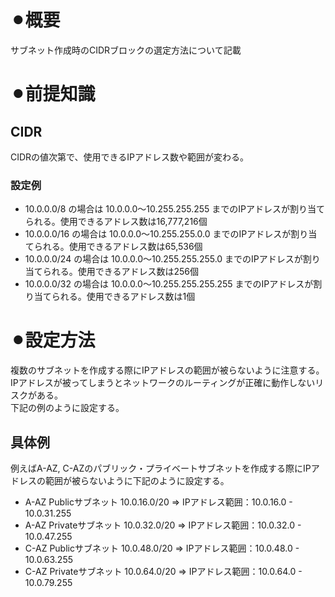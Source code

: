 # ⚫︎概要
サブネット作成時のCIDRブロックの選定方法について記載

# ⚫︎前提知識
## CIDR
CIDRの値次第で、使用できるIPアドレス数や範囲が変わる。

### 設定例
- 10.0.0.0/8 の場合は 10.0.0.0～10.255.255.255 までのIPアドレスが割り当てられる。使用できるアドレス数は16,777,216個  
- 10.0.0.0/16 の場合は 10.0.0.0～10.255.255.0.0 までのIPアドレスが割り当てられる。使用できるアドレス数は65,536個
- 10.0.0.0/24 の場合は 10.0.0.0～10.255.255.255.0 までのIPアドレスが割り当てられる。使用できるアドレス数は256個
- 10.0.0.0/32 の場合は 10.0.0.0～10.255.255.255.255 までのIPアドレスが割り当てられる。使用できるアドレス数は1個


# ⚫︎設定方法
複数のサブネットを作成する際にIPアドレスの範囲が被らないように注意する。IPアドレスが被ってしまうとネットワークのルーティングが正確に動作しないリスクがある。  
下記の例のように設定する。

## 具体例
例えばA-AZ, C-AZのパブリック・プライベートサブネットを作成する際にIPアドレスの範囲が被らないように下記のように設定する。  

- A-AZ Publicサブネット  10.0.16.0/20 => IPアドレス範囲：10.0.16.0 - 10.0.31.255
- A-AZ Privateサブネット 10.0.32.0/20 => IPアドレス範囲：10.0.32.0 - 10.0.47.255
- C-AZ Publicサブネット  10.0.48.0/20 => IPアドレス範囲：10.0.48.0 - 10.0.63.255
- C-AZ Privateサブネット 10.0.64.0/20 => IPアドレス範囲：10.0.64.0 - 10.0.79.255
